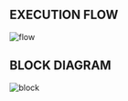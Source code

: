 
## EXECUTION FLOW

![flow](https://user-images.githubusercontent.com/98877131/163234247-baa17d48-bb7f-45c0-8262-2109b145cb48.png)

## BLOCK DIAGRAM

![block](https://user-images.githubusercontent.com/98877131/163234955-2b190c44-85da-4eff-bcf4-0a9e9420e121.png)


